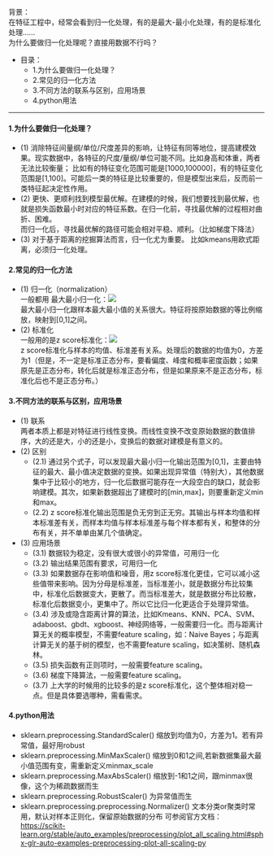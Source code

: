 背景：  
在特征工程中，经常会看到归一化处理，有的是最大-最小化处理，有的是标准化处理……   
为什么要做归一化处理呢？直接用数据不行吗？    

- 目录：  
    - 1.为什么要做归一化处理？  
    - 2.常见的归一化方法  
    - 3.不同方法的联系与区别，应用场景
    - 4.python用法
--------

#### 1.为什么要做归一化处理？  
- (1) 消除特征间量纲/单位/尺度差异的影响，让特征有同等地位，提高建模效果。现实数据中，各特征的尺度/量纲/单位可能不同。比如身高和体重，两者无法比较衡量；
比如有的特征变化范围可能是\[1000,100000]，有的特征变化范围是\[1,100]。可能后一类的特征是比较重要的，但是模型出来后，反而前一类特征起决定性作用。  
- (2) 更快、更顺利找到模型最优解。在建模的时候，我们想要找到最优解，也就是损失函数最小时对应的特征系数。在归一化前，寻找最优解的过程相对曲折、困难。  
而归一化后，寻找最优解的路径可能会相对平稳、顺利。（比如梯度下降法）
- (3) 对于基于距离的挖掘算法而言，归一化尤为重要。 比如kmeans用欧式距离，必须归一化处理。 

#### 2.常见的归一化方法  
- (1) 归一化（normalization）  
一般都用 最大最小归一化：![](http://latex.codecogs.com/gif.latex?\\frac{X-x_{min}}{x_{max}-x_{min}})  
最大最小归一化跟样本最大最小值的关系很大。特征将按原始数据的等比例缩放，映射到\[0,1]之间。  
- (2) 标准化  
一般用的是z score标准化：![](http://latex.codecogs.com/gif.latex?\\frac{X-\mu}{\sigma})   
z score标准化与样本的均值、标准差有关系。处理后的数据的均值为0，方差为1（但是，不一定是标准正态分布，要看偏度、峰度和概率密度函数；如果原先是正态分布，转化后就是标准正态分布，但是如果原来不是正态分布，标准化后也不是正态分布。）  

#### 3.不同方法的联系与区别，应用场景
- (1) 联系   
两者本质上都是对特征进行线性变换。而线性变换不改变原始数据的数值排序，大的还是大，小的还是小，变换后的数据对建模是有意义的。
- (2) 区别  
    - (2.1) 通过另个式子，可以发现最大最小归一化输出范围为\[0,1]，主要由特征的最大、最小值决定数据的变换。如果出现异常值（特别大），其他数据集中于比较小的地方，归一化后数据可能存在一大段空白的缺口，就会影响建模。其次，如果新数据超出了建模时的\[min,max]，则要重新定义min和max。  
    - (2.2) z score标准化输出范围是负无穷到正无穷。其输出与样本均值和样本标准差有关，而样本均值与样本标准差与每个样本都有关，和整体的分布有关，并不单单由某几个值确定。  
- (3) 应用场景    
    - (3.1) 数据较为稳定，没有很大或很小的异常值，可用归一化  
    - (3.2) 输出结果范围有要求，可用归一化
    - (3.3) 如果数据存在影响值和噪音，用z score标准化更佳，它可以减小这些值带来影响。因为分母是标准差，当标准差小，就是数据分布比较集中，标准化后数据变大，更散了。而当标准差大，就是数据分布比较散，标准化后数据变小，更集中了。所以它比归一化更适合于处理异常值。
    - (3.4) 涉及或隐含距离计算的算法，比如Kmeans、KNN、PCA、SVM、adaboost、gbdt、xgboost、神经网络等，一般需要归一化。而与距离计算无关的概率模型，不需要feature scaling，如：Naive Bayes；与距离计算无关的基于树的模型，也不需要feature scaling，如决策树、随机森林。   
    - (3.5) 损失函数有正则项时，一般需要feature scaling。   
    - (3.6) 梯度下降算法，一般需要feature scaling。   
    - (3.7) 上大学的时候用的比较多的是z score标准化，这个整体相对稳一点。但是具体要选哪种，需看需求。  

#### 4.python用法 
- sklearn.preprocessing.StandardScaler()  缩放到均值为0，方差为1。若有异常值，最好用robust
- sklearn.preprocessing.MinMaxScaler()  缩放到0和1之间,若新数据集最大最小值范围有变，需重新定义minmax_scale
- sklearn.preprocessing.MaxAbsScaler()  缩放到-1和1之间，跟minmax很像，这个为稀疏数据而生
- sklearn.preprocessing.RobustScaler()  为异常值而生
- sklearn.preprocessing.preprocessing.Normalizer()  文本分类or聚类时常用，默认对样本正则化，保留原始数据的分布
可参阅官方文档：  
https://scikit-learn.org/stable/auto_examples/preprocessing/plot_all_scaling.html#sphx-glr-auto-examples-preprocessing-plot-all-scaling-py
